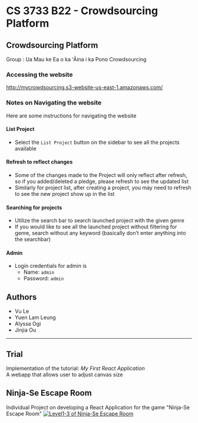 # CS 3733 B22 - Crowdsourcing Platform

## Crowdsourcing Platform
Group : Ua Mau ke Ea o ka 'Āina i ka Pono Crowdsourcing
### Accessing the website
http://mycrowdsourcing.s3-website-us-east-1.amazonaws.com/

### Notes on Navigating the website
Here are some instructions for navigating the website

#### List Project
- Select the `List Project` button on the sidebar to see all the projects available

#### Refresh to reflect changes
- Some of the changes made to the Project will only reflect after refresh, so if you added/deleted a pledge, please refresh to see the updated list
- Similarly for project list, after creating a project, you may need to refresh to see the new project show up in the list
#### Searching for projects
- Utilize the search bar to search launched project with the given genre
- If you would like to see all the launched project without filtering for genre, search without any keyword (basically don’t enter anything into the searchbar)
#### Admin
- Login credentials for admin is 
    - Name: `admin` 
    - Password: `admin`


## Authors
- Vu Le
- Yuen Lam Leung
- Alyssa Ogi  
- Jinjia Ou 
--- 
## Trial
Implementation of the tutorial: *My First React Application* <br />
A webapp that allows user to adjust canvas size 

## Ninja-Se Escape Room
Individual Project on developing a React Application for the game "Ninja-Se Escape Room"
[![Level1-3 of Ninja-Se Escape Room](https://imgur.com/a/5tITrAi)](https://youtu.be/bLIB28c-vMA "Click to watch the game")